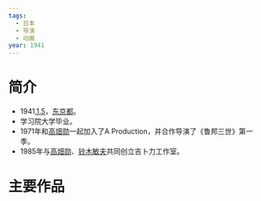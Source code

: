 ```yaml
---
tags:
  - 日本
  - 导演
  - 动画
year: 1941
---
```

# 简介

- 1941[.1.5](2024-01-05.md)，[东京都](东京都.md)。
- 学习院大学毕业。
- 1971年和[高畑勋](高畑勋.md)一起加入了A Production，并合作导演了《鲁邦三世》第一季。
- 1985年与[高畑勋](高畑勋.md)、[铃木敏夫](铃木敏夫.md)共同创立吉卜力工作室。
# 主要作品
